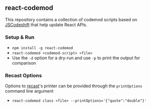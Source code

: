 ## react-codemod

This repository contains a collection of codemod scripts based on
[JSCodeshift](https://github.com/facebook/jscodeshift) that help update React
APIs.

### Setup & Run

  * `npm install -g react-codemod`
  * `react-codemod <codemod-script> <file>`
  * Use the `-d` option for a dry-run and use `-p` to print the output
    for comparison

### Recast Options

Options to [recast](https://github.com/benjamn/recast)'s printer can be provided
through the `printOptions` command line argument

 * `react-codemod class <file> --printOptions='{"quote":"double"}'`
